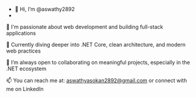 - 👋 Hi, I’m @aswathy2892
- 
👀 I'm passionate about web development and building full-stack applications

🌱 Currently diving deeper into .NET Core, clean architecture, and modern web practices

💬 I’m always open to collaborating on meaningful projects, especially in the .NET ecosystem

📫 You can reach me at: aswathyasokan2892@gmail.com or connect with me on LinkedIn

<!---
aswathy2892/aswathy2892 is a ✨ special ✨ repository because its `README.md` (this file) appears on your GitHub profile.
You can click the Preview link to take a look at your changes.
--->
